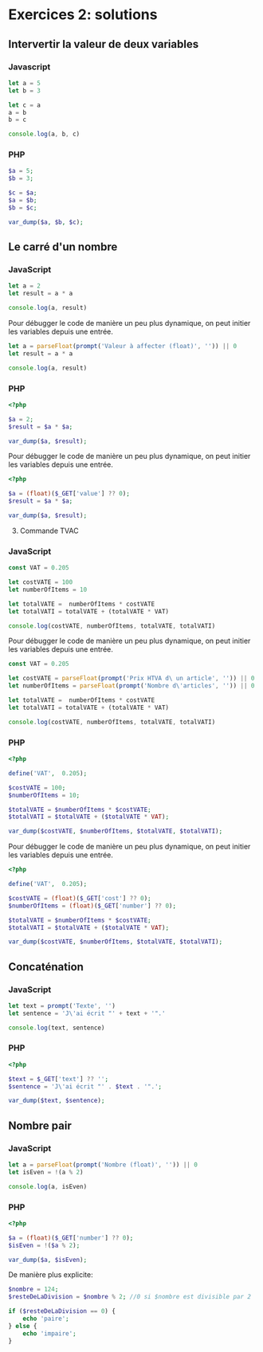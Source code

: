 # Exercices 2: solutions

## Intervertir la valeur de deux variables

### Javascript

```javascript
let a = 5
let b = 3

let c = a
a = b
b = c

console.log(a, b, c)
```

### PHP

```php
$a = 5;
$b = 3;

$c = $a;
$a = $b;
$b = $c;

var_dump($a, $b, $c);
```

## Le carré d'un nombre

### JavaScript

```javascript
let a = 2
let result = a * a

console.log(a, result)
```

Pour débugger le code de manière un peu plus dynamique, on peut initier les variables depuis une entrée.

```javascript
let a = parseFloat(prompt('Valeur à affecter (float)', '')) || 0
let result = a * a

console.log(a, result)
```

### PHP

```php
<?php

$a = 2;
$result = $a * $a;

var_dump($a, $result);
```

Pour débugger le code de manière un peu plus dynamique, on peut initier les variables depuis une entrée.

```php
<?php

$a = (float)($_GET['value'] ?? 0);
$result = $a * $a;

var_dump($a, $result);
```

3. Commande TVAC

### JavaScript

```javascript
const VAT = 0.205

let costVATE = 100
let numberOfItems = 10

let totalVATE =  numberOfItems * costVATE
let totalVATI = totalVATE + (totalVATE * VAT)

console.log(costVATE, numberOfItems, totalVATE, totalVATI)
```

Pour débugger le code de manière un peu plus dynamique, on peut initier les variables depuis une entrée.

```javascript
const VAT = 0.205

let costVATE = parseFloat(prompt('Prix HTVA d\ un article', '')) || 0
let numberOfItems = parseFloat(prompt('Nombre d\'articles', '')) || 0

let totalVATE =  numberOfItems * costVATE
let totalVATI = totalVATE + (totalVATE * VAT)

console.log(costVATE, numberOfItems, totalVATE, totalVATI)
```

### PHP

```php
<?php 

define('VAT',  0.205);

$costVATE = 100;
$numberOfItems = 10;

$totalVATE = $numberOfItems * $costVATE;
$totalVATI = $totalVATE + ($totalVATE * VAT);

var_dump($costVATE, $numberOfItems, $totalVATE, $totalVATI);
```

Pour débugger le code de manière un peu plus dynamique, on peut initier les variables depuis une entrée.

```php
<?php 

define('VAT',  0.205);

$costVATE = (float)($_GET['cost'] ?? 0);
$numberOfItems = (float)($_GET['number'] ?? 0);

$totalVATE = $numberOfItems * $costVATE;
$totalVATI = $totalVATE + ($totalVATE * VAT);

var_dump($costVATE, $numberOfItems, $totalVATE, $totalVATI);
```

## Concaténation

### JavaScript

```javascript
let text = prompt('Texte', '')
let sentence = 'J\'ai écrit "' + text + '".'

console.log(text, sentence)
```

### PHP

```php
<?php 

$text = $_GET['text'] ?? '';
$sentence = 'J\'ai écrit "' . $text . '".';

var_dump($text, $sentence);
```

## Nombre pair

### JavaScript

```javascript
let a = parseFloat(prompt('Nombre (float)', '')) || 0
let isEven = !(a % 2)

console.log(a, isEven)
```

### PHP

```php
<?php

$a = (float)($_GET['number'] ?? 0);
$isEven = !($a % 2);

var_dump($a, $isEven);
```

De manière plus explicite:

```php
$nombre = 124;
$resteDeLaDivision = $nombre % 2; //0 si $nombre est divisible par 2

if ($resteDeLaDivision == 0) {
    echo 'paire';
} else {
    echo 'impaire';
}
```
